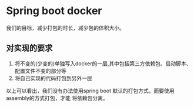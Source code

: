 # Spring boot docker

我们的目标，减少打包的时长，减少包的体积大小。

## 对实现的要求

1. 将不变的(少变的)单独写入docker的一层,其中包括第三方依赖包、启动脚本、配置文件不变的部分等
2. 将自己实现的代码打包到另外一层

以上可以看出，我们没有办法使用spring boot 默认的打包方式，而要使用assembly的方式打包，才能
将依赖包分离。


